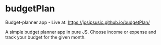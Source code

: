 # budgetPlan
Budget-planner app - Live at: https://josipsusic.github.io/budgetPlan/

A simple budget planner app in pure JS. Choose income or expense and track your budget for the given month.
